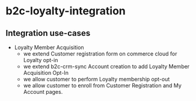 # b2c-loyalty-integration

## Integration use-cases

- Loyalty Member Acquisition 
  - we extend Customer registration form on commerce cloud for Loyalty opt-in
  - we extend b2c-crm-sync Account creation to add Loyalty Member Acquisition Opt-In
  - we allow customer to perform Loyalty membership opt-out
  - we allow customer to enroll from Customer Registration and My Account pages. 
